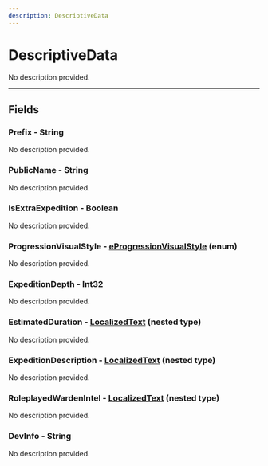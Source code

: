 ```yaml
---
description: DescriptiveData
---
```


# DescriptiveData

No description provided.

***

## Fields

### Prefix - String

No description provided.

### PublicName - String

No description provided.

### IsExtraExpedition - Boolean

No description provided.

### ProgressionVisualStyle - [eProgressionVisualStyle](../enum-types.md#eprogressionvisualstyle) (enum)

No description provided.

### ExpeditionDepth - Int32

No description provided.

### EstimatedDuration - [LocalizedText](./localizedtext.md) (nested type)

No description provided.

### ExpeditionDescription - [LocalizedText](./localizedtext.md) (nested type)

No description provided.

### RoleplayedWardenIntel - [LocalizedText](./localizedtext.md) (nested type)

No description provided.

### DevInfo - String

No description provided.
